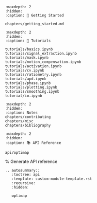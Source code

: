 ```{toctree}
:maxdepth: 2
:hidden:
:caption: 🚀 Getting Started

chapters/getting_started.md

```

```{toctree}
:maxdepth: 2
:hidden:
:caption: 🚀 Tutorials

tutorials/basics.ipynb
tutorials/signal_extraction.ipynb
tutorials/mask.ipynb
tutorials/motion_compensation.ipynb
tutorials/activation.ipynb
tutorials/cv.ipynb
tutorials/ratiometry.ipynb
tutorials/apd.ipynb
tutorials/phase.ipynb
tutorials/plotting.ipynb
tutorials/smoothing.ipynb
tutorial/io.ipynb
```

```{toctree}
:maxdepth: 2
:hidden:
:caption: Notes
chapters/contributing
chapters/misc
chapters/bibliography
```

```{toctree}
:maxdepth: 2
:hidden:
:caption: 📚 API Reference

api/optimap
```

% Generate API reference

```{eval-rst}
.. autosummary::
   :toctree: api
   :template: custom-module-template.rst
   :recursive:
   :hidden:

   optimap
```

```{include} ../README.md
```
